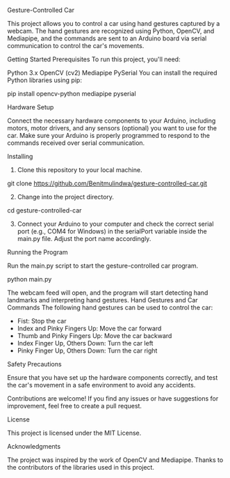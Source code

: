 Gesture-Controlled Car

This project allows you to control a car using hand gestures captured by a webcam. The hand gestures are recognized using Python, OpenCV, and Mediapipe, and the commands are sent to an Arduino board via serial communication to control the car's movements.

Getting Started
Prerequisites
To run this project, you'll need:

Python 3.x
OpenCV (cv2)
Mediapipe
PySerial
You can install the required Python libraries using pip:


pip install opencv-python mediapipe pyserial

Hardware Setup

Connect the necessary hardware components to your Arduino, including motors, motor drivers, and any sensors (optional) you want to use for the car. Make sure your Arduino is properly programmed to respond to the commands received over serial communication.

Installing

1. Clone this repository to your local machine.


git clone https://github.com/Benitmulindwa/gesture-controlled-car.git

2. Change into the project directory.

cd gesture-controlled-car

3. Connect your Arduino to your computer and check the correct serial port (e.g., COM4 for Windows) in the serialPort variable inside the main.py file. Adjust the port name accordingly.

Running the Program

Run the main.py script to start the gesture-controlled car program.

python main.py

The webcam feed will open, and the program will start detecting hand landmarks and interpreting hand gestures.
Hand Gestures and Car Commands
The following hand gestures can be used to control the car:

- Fist: Stop the car
- Index and Pinky Fingers Up: Move the car forward
- Thumb and Pinky Fingers Up: Move the car backward
- Index Finger Up, Others Down: Turn the car left
- Pinky Finger Up, Others Down: Turn the car right

Safety Precautions

Ensure that you have set up the hardware components correctly, and test the car's movement in a safe environment to avoid any accidents.



Contributions are welcome! If you find any issues or have suggestions for improvement, feel free to create a pull request.

License

This project is licensed under the MIT License.

Acknowledgments

The project was inspired by the work of OpenCV and Mediapipe.
Thanks to the contributors of the libraries used in this project.